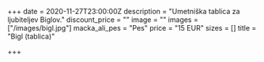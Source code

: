 +++
date = 2020-11-27T23:00:00Z
description = "Umetniška tablica za ljubiteljev Biglov."
discount_price = ""
image = ""
images = ["/images/bigl.jpg"]
macka_ali_pes = "Pes"
price = "15 EUR"
sizes = []
title = "Bigl (tablica)"

+++
